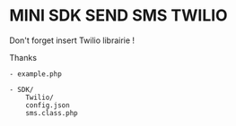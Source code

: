 # MINI SDK SEND SMS TWILIO

Don't forget insert Twilio librairie !

Thanks

```
- example.php

- SDK/
    Twilio/
    config.json
    sms.class.php
```

